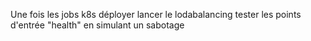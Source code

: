 Une fois les jobs k8s déployer  lancer le lodabalancing tester les points d'entrée "health" en simulant un sabotage